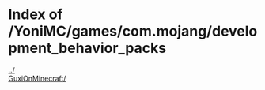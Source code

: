 # Index of /YoniMC/games/com.mojang/development_behavior_packs

[../](./../)  
[GuxiOnMinecraft/](./GuxiOnMinecraft/)  
